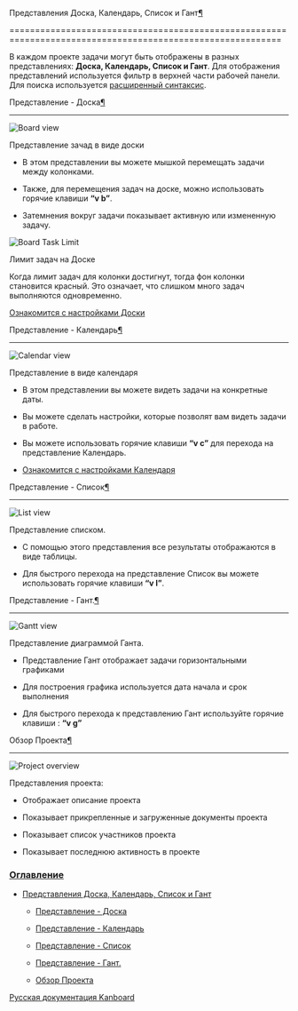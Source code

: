 Представления Доска, Календарь, Список и Гант[¶](#board-calendar-and-list-views "Ссылка на этот заголовок")

===========================================================================================================



В каждом проекте задачи могут быть отображены в разных представлениях: **Доска, Календарь, Список и Гант**. Для отображения представлений используется фильтр в верхней части рабочей панели. Для поиска используется [расширенный синтаксис](ext-search.markdown).



Представление - Доска[¶](#board-view "Ссылка на этот заголовок")

----------------------------------------------------------------



![Board view](screenshots/board-view.png)



Представление зачад в виде доски



-   В этом представлении вы можете мышкой перемещать задачи между колонками.



-   Также, для перемещения задач на доске, можно использовать горячие клавиши **“v b”**.



-   Затемнения вокруг задачи показывает активную или измененную задачу.



![Board Task Limit](screenshots/board-task-limit.png)



Лимит задач на Доске



Когда лимит задач для колонки достигнут, тогда фон колонки становится красный. Это означает, что слишком много задач выполняются одновременно.



[Ознакомится с настройками Доски](board-configuration.markdown)



Представление - Календарь[¶](#calendar-view "Ссылка на этот заголовок")

-----------------------------------------------------------------------



![Calendar view](screenshots/calendar-view.png)



Представление в виде календаря



-   В этом представлении вы можете видеть задачи на конкретные даты.



-   Вы можете сделать настройки, которые позволят вам видеть задачи в работе.



-   Вы можете использовать горячие клавиши **“v c”** для перехода на представление Календарь.



-   [Ознакомится с настройками Календаря](calendar-configuration.markdown)



Представление - Список[¶](#list-view "Ссылка на этот заголовок")

----------------------------------------------------------------



![List view](https://kanboard.net/screenshots/documentation/list-view.png)



Представление списком.



-   С помощью этого представления все результаты отображаются в виде таблицы.



-   Для быстрого перехода на представление Список вы можете использовать горячие клавиши **“v l”**.



Представление - Гант.[¶](#gantt-view "Ссылка на этот заголовок")

----------------------------------------------------------------



![Gantt view](screenshots/gantt-view.png)



Представление диаграммой Ганта.



-   Представление Гант отображает задачи горизонтальными графиками



-   Для построения графика используется дата начала и срок выполнения



-   Для быстрого перехода к представлению Гант используйте горячие клавиши : **“v g”**



Обзор Проекта[¶](#project-overview "Ссылка на этот заголовок")

--------------------------------------------------------------



![Project overview](screenshots/project-view.png)



Представления проекта:



-   Отображает описание проекта



-   Показывает прикрепленные и загруженные документы проекта



-   Показывает список участников проекта



-   Показывает последнюю активность в проекте



### [Оглавление](index.markdown)



-   [Представления Доска, Календарь, Список и Гант](#)

    -   [Представление - Доска](#board-view)

    -   [Представление - Календарь](#calendar-view)

    -   [Представление - Список](#list-view)

    -   [Представление - Гант.](#gantt-view)

    -   [Обзор Проекта](#project-overview)



 



 



 



 



 



 



[Русская документация Kanboard](http://kanboard.ru/doc/)

